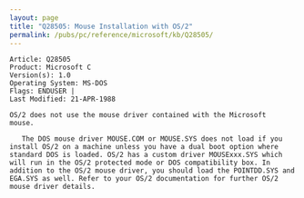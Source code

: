 ```yaml
---
layout: page
title: "Q28505: Mouse Installation with OS/2"
permalink: /pubs/pc/reference/microsoft/kb/Q28505/
---
```


	Article: Q28505
	Product: Microsoft C
	Version(s): 1.0
	Operating System: MS-DOS
	Flags: ENDUSER |
	Last Modified: 21-APR-1988
	
	OS/2 does not use the mouse driver contained with the Microsoft
	mouse.
	
	   The DOS mouse driver MOUSE.COM or MOUSE.SYS does not load if you
	install OS/2 on a machine unless you have a dual boot option where
	standard DOS is loaded. OS/2 has a custom driver MOUSExxx.SYS which
	will run in the OS/2 protected mode or DOS compatibility box. In
	addition to the OS/2 mouse driver, you should load the POINTDD.SYS and
	EGA.SYS as well. Refer to your OS/2 documentation for further OS/2
	mouse driver details.
